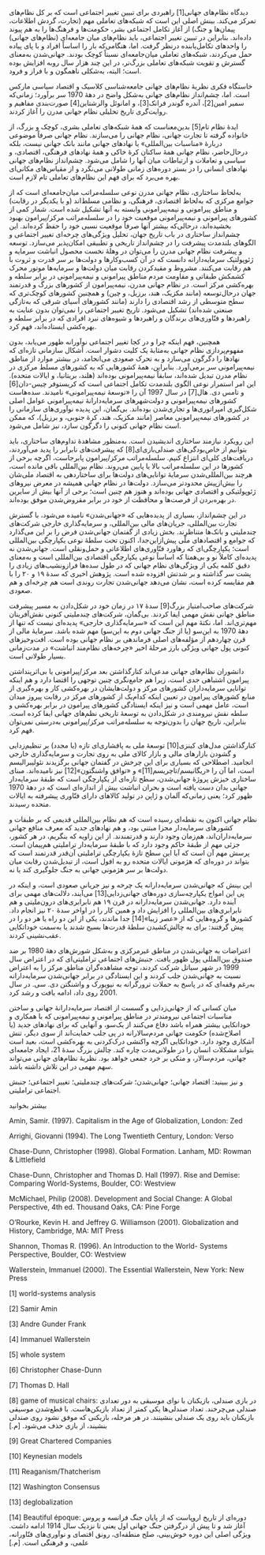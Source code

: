   دیدگاه نظام‌های جهانی[1] راهبردی برای تبیین تغییر اجتماعی است که بر کل نظام‌های تمرکز می‌کند. بینش اصلی این است که شبکه‌های تعاملی مهم (تجارت، گردش اطلاعات، پیمان‌ها و جنگ) از آغاز تکامل اجتماعی بشر، حکومت‌ها و فرهنگ‌ها را به هم پیوند داده‌اند. بنابراین در تبیین تغییر اجتماعی، باید نظام‌های میان جامعه‌ای (نظام‌های جهانی) را واحدهای تکامل‌یابنده درنظر گرفت. اما، هنگامی‌که بار را اساساً افراد و با پای پیاده حمل می‌کردند، شبکه‌های تعاملی میان‌جامعه‌ای نسبتاً کوچک بودند. جهانی‌شدن به‌معنای گسترش و تقویت شبکه‌های تعاملی بزرگ‌تر، در این چند هزار سال روبه افزایش بوده است؛ البته، به‌شکلی ناهمگون و با فراز و فرود. 

خاستگاه فکری نظریهٔ نظام‌های جهانی جامعه‌شناسی کلاسیک و اقتصاد سیاسی مارکس است. اما، چشم‌انداز نظام‌های جهانی به‌شکل واضح در دههٔ 1970 سر برآورد؛ زمانی‌که سمیر امین[2]، آندره گوندر فرانک[3]، و امانوئل والرشتاین[4] صورت‌بندی مفاهیم و روایت‌گری تاریخ تحلیلی نظام جهانی مدرن را آغاز کردند.

 ایدهٔ نظام تام[5] بدین‌معناست که همهٔ شبکه‌های تعاملی بشری، کوچک و بزرگ، از خانواده گرفته تا تجارت جهانی، نظام جهانی را می‌سازند. نظام جهانی صرفاً موضوعی دربارۀ «مناسبات بین‌المللی» یا نهادهای جهانی مانند بانک جهانی نیست، بلکه درحال‌حاضر، نظام جهانی همۀ ساکنان کرۀ خاکی و همۀ نهادهای فرهنگی، اقتصادی، و سیاسی و تعاملات و ارتباطات میان آنها را شامل می‌شود. چشم‌انداز نظام‌های جهانی نهادهای انسانی را در بستر دوره‌های زمانی طولانی می‌نگرد و از مقیاس‌های مکانی‌ای بهره می‌برد که برای فهم این نظام‌های تعاملی تام لازم است.

به‌لحاظ ساختاری، نظام جهانی مدرن نوعی سلسله‌مراتب میان‌جامعه‌ای است که از جوامع مرکزی که به‌لحاظ اقتصادی، فرهنگی، و نظامی مسلط‌اند (و با یکدیگر در رقابت) و مناطق پیرامونی و نیمه‌پیرامونی وابسته به آنها تشکیل شده است. شمار کمی از کشورهای پیرامونی و نیمه‌پیرامونی موقعیت خود را در سلسله‌مراتب مرکز/پیرامون بهبود بخشیده‌اند، درحالی‌که بیشتر آنها صرفاً موقعیت نسبی خود را حفظ کرده‌اند. این چشم‌انداز ساختاری در باب تاریخ جهان، تحلیل ویژگی‌های چرخه‌ای تغییر اجتماعی و الگوهای بلندمدت پیشرفت را در چشم‌انداز تاریخی و تطبیقی امکان‌پذیر می‌سازد. توسعه و پیشرفت نظام جهانی مدرن را می‌توان در وهلهٔ نخست محصول انباشت سرمایه و ژئوپولتیک سرمایه‌دارانه دانست که در آن کسب‌وکارها و دولت‌ها بر سر قدرت و ثروت با هم رقابت می‌کنند. مشروط و مقیدکردن رقابت میان دولت‌ها و سرمایه‌ها موتور محرک کشمکش طبقاتی و مقاومت مردم مناطق پیرامونی و نیمه‌پیرامونی در برابر سلطه و بهره‌کشی مرکز است. در نظام جهانی مدرن، نیمه‌پیرامون از کشورهای بزرگ و قدرتمند جهان درحال‌توسعه (مانند مکزیک، هند، برزیل، و چین) و همچنین کشورهای کوچک‌تری که سطح متوسطی از رشد اقتصادی را دارند (مانند کشورهای آسیای شرقی که به‌تازگی صنعتی شده‌اند) تشکیل می‌شود. تاریخ تغییر اجتماعی را نمی‌توان بدون عنایت به راهبردها و فنّاوری‌های برندگان و راهبردها و شیوه‌های نبرد افرادی که در برابر سلطه و بهره‌کشی ایستاده‌اند، فهم کرد.

 همچنین، فهم اینکه چرا و در کجا تغییر اجتماعی نوآورانه ظهور می‌یابد، بدون مفهوم‌پردازی نظام جهانی به‌مثابۀ یک کلیت دشوار است. اَشکال سازمانی تازه‌ای که نهادها را دگرگون می‌سازد و به تحرک صعودی می‌انجامد، در بیشتر موارد از مناطق نیمه‌پیرامونی سر برمی‌آورد. بنابراین، همهٔ کشورهایی که به کشورهای مسلط مرکزی در نظام مدرن تبدیل شده‌اند، سابقاً نیمه‌پیرامونی بوده‌اند (هلند، بریتانیا، و ایالات متحده). این امر استمرار نوعی الگوی بلندمدت تکامل اجتماعی است که کریستوفر چیس-دان[6] و تامس دی. هال[7] در سال 1997 آن را «توسعهٔ نیمه‌پیرامونی» نامیدند. سده‌هاست کشورهای نیمه‌پیرامونی و دولت‌شهرهای سرمایه‌دارانۀ نیمه‌پیرامونی عوامل اصلی شکل‌گیری امپراتوری‌ها و تجاری‌شدن بوده‌اند. بی‌گمان، این پدیده نوآوری‌های سازمانی را در کشورهای نیمه‌پیرامونی معاصر (مانند مکزیک، هند، کرهٔ جنوبی، و برزیل)، که ممکن است نظام جهانی کنونی را دگرگون سازد، نیز شامل می‌شود.

 این رویکرد نیازمند ساختاری اندیشیدن است. به‌منظور مشاهدۀ تداوم‌های ساختاری، باید بتوانیم از خاص‌بودگی‌های صندلی‌بازی‌ای[8] که پیشرفت‌های نابرابر را پدید می‌آوردند، دریافت‌های کلی‌ای انتزاع کنیم. سلسله‌مراتب مرکز/پیرامون پابرجاست، اگرچه برخی از کشورها در این سلسله‌مراتب بالا یا پایین می‌روند. نظام بین‌المللی باقی مانده است، هرچند بین‌المللی‌شدن سرمایهٔ توانایی‌های دولت‌ها برای ساختاردهی به اقتصاد ملی‌شان را بیش‌ازپیش محدودتر می‌سازد. دولت‌ها در نظام جهانی همیشه در معرض نیروهای ژئوپولتیکی و اقتصادی جهانی بوده‌اند و هنوز هم چنین است؛ برخی از آنها بیش از سایرین در بهره‌بردن از فرصت‌ها و محافظت از خود در برابر مقروض‌شدن موفق بوده‌اند.

در این چشم‌انداز، بسیاری از پدیده‌هایی که «جهانی‌شدن» نامیده می‌شود، با گسترش تجارت بین‌المللی، جریان‌های مالی بین‌المللی، و سرمایه‌گذاری خارجی شرکت‌های چندملیتی و بانک‌ها متناظرند. بخش زیادی از گفتمان جهانی‌شدن فرض را بر این می‌گذارد که جوامع و اقتصادهای ملّی پیش‌ازاین‌جدا، اکنون تحت سلطۀ نوعی یکپارچگی بین‌المللی است؛ یکپارچگی‌ای که رهاورد فنّاوری‌های اطلاعاتی و حمل‌ونقلی است. جهانی‌شدن نه پدیده‌ای کاملاً نو و بی‌همتا که اساساً نوعی یکپارچگی اقتصادی بین‌المللی است و به‌معنای دقیق کلمه یکی از ویژگی‌های نظام جهانی که در طول سده‌ها فرازونشیب‌های زیادی را پشت سر گذاشته و بر شدتش افزوده شده است. پژوهش اخیری که سدۀ ۱۹ و ۲۰ را با هم مقایسه کرده است، نشان می‌دهد جهانی‌شدن تجارت روندی است هم چرخه‌ای و هم صعودی.

 شرکت‌های صاحب‌امتیاز بزرگ[9] سدۀ ۱۷ در زمان خود در شکل‌دادن به مسیر پیشرفت مناطق جهانی نقش مهمی ایفا کردند. بی‌گمان، شرکت‌های چندملیتی کنونی نقش‌آفرینان مهم‌تری‌‌اند. اما، نکتهٔ مهم این است که «سرمایه‌گذاری خارجی» پدیده‌ای نیست که تنها از دههٔ 1970 به این‌سو (یا از جنگ جهانی دوم به این‌سو) مهم شده باشد. سرمایهٔ مالی از قرن چهاردهم از مؤلفه‌های اصلی فرماندهی بر نظام جهانی بوده است. افت‌وخیزهای کنونی پول جهانی ویژگی بارز مرحلهٔ اخیر «چرخه‌های نظام‌مند انباشت» در مدت‌زمانی بسیار طولانی است.

 دانشوران نظام‌های جهانی مدعی‌اند کنارگذاشتن بعد مرکز/پیرامونی یا بی‌اثرپنداشتن پیرامون اشتباهی جدی است، زیرا هم جامع‌نگری چنین توجهی را اقتضا دارد و هم اینکه توانایی سرمایه‌داران کشورهای مرکز و دولت‌هایشان در بهره‌کشی کار و بهره‌گیری از منابع کشورهای پیرامون در تعیین اینکه کدام‌یک از کشورهای مرکز در رقابت پیروز میدان است، عامل مهمی است و نیز اینکه ایستادگی کشورهای پیرامون در برابر بهره‌کشی و سلطه نقش نیرومندی در شکل‌دادن به توسعهٔ تاریخی نظم‌های جهانی ایفا کرده است. بنابراین، تاریخ جهان را بدون‌توجه به سلسله‌مراتب مرکز/پیرامونی به‌درستی نمی‌توان فهم کرد. 

کنارگذاشتن مدل‌های کینزی[10] توسعهٔ ملی به پافشاری‌ای تازه (یا مجدد) بر تنظیم‌زدایی و گشودن بازارهای مالی و بازار کالای ملی به روی تجارت و سرمایه‌گذاری خارجی انجامید. اصطلاحی که بسیاری برای این چرخش در گفتمان جهانی برگزیدند نئولیبرالیسم است، اما آن را «ریگانیسم/تاچریسم[11]» و «توافق واشنگتون»[12] نیز نامیده‌اند. مبنای ساختاری خیزش پروژهٔ جهانی‌شدن، سطح تازه‌ای از یکپارچگی است که طبقهٔ سرمایه‌دار جهانی بدان دست یافته است و بحران انباشت بیش از اندازه‌ای است که در دههٔ 1970 ظهور کرد؛ یعنی زمانی‌که آلمان و ژاپن در تولید کالاهای دارای فنّاوری پیشرفته به ایالات متحده رسیدند.

 نظام جهانی اکنون به نقطه‌ای رسیده است که هم نظام بین‌المللی قدیمی که بر طبقات و کشورهای سرمایه‌دار مجزا مبتنی بود، و هم نهادهای جدید که معرف منافع جهانی سرمایه‌داران‌اند، هم‌زمان وجود دارند و قدرتمندند. از این زاویه که بنگریم، در هر کشور، جزئی مهم از طبقۀ حاکم وجود دارد که با طبقهٔ سرمایه‌دار تراملیتی هم‌پیمان است. پرسش مهم آن است که آیا این سطح تازۀ یکپارچگی تراملیتی آن‌قدر قدرتمند است که بتواند در دوره‌ای که هژمونی ایالات متحده رو به افول است، از تبدیل‌شدن رقابت میان دولت‌ها بر سر هژمونی جهانی به جنگ جلوگیری کند یا نه. 

این بینش که جهانی‌شدن سرمایه‌دارانه یک چرخه و نیز جریانی صعودی است، و اینکه در پی این امواج یکپارچه‌سازی دوره‌های جهانی‌زدایی[13] می‌آیند، دلالت‌های مهمی برای آینده دارد. جهانی‌شدن سرمایه‌دارانه در قرن ۱۹ هم نابرابری‌های درون‌ملیتی و هم نابرابری‌های بین‌المللی را افزایش داد و همین کار را در اواخر سدۀ ۲۰ نیز انجام داد. کشورها و گروه‌هایی که از «عصر زیبا»[14] جدا ماندند، یکی از این دو راه یا هر دو را در پیش گرفتند: برای به چالش‌کشیدن سلطهٔ قدرت‌ها بسیج شدند یا به‌سمت خوداتکایی عقب‌نشینی کردند.

 اعتراضات به جهانی‌شدن در مناطق غیرمرکزی و به‌شکل شورش‌های دههٔ 1980 بر ضد صندوق بین‌المللی پول ظهور یافت. جنبش‌های اجتماعی تراملیتی‌ای که در اعتراض سال 1999 در شهر سیاتل شرکت کردند، توجه مشاهده‌گران مناطق مرکز را به اعتراض نسبت به جهانی‌شدن جلب کردند و این ایستادگی در برابر جهانی‌شدن سرمایه‌دارانه به‌رغم وقفه‌ای که در پاسخ به حملات ترورگرانه به نیویورک و واشنگتن دی. سی. در سال 2001 روی داد، ادامه یافت و رشد کرد.

میان کسانی که از جهانی‌زدایی و گسست از اقتصاد سرمایه‌دارانهٔ جهانی و ساختن مناسبات اجتماعی نیرومند‌تر در مناطق پیرامونی و نیمه‌پیرامونی که با همکاری و خوداتکایی بیشتر همراه باشد دفاع می‌کنند از یک‌سو، و آنهایی که برای نهادهای جدید (یا اصلاح‌شده) حکومت جهانی مردم‌سالارانه در پی جلب حمایت‌اند از سوی دیگر، تنش آشکاری وجود دارد. خوداتکایی اگرچه واکنشی درک‌کردنی به بهره‌کشی است، بعید است بتواند مشکلات انسان را در طولانی‌مدت چاره کند. چالش بزرگ سدۀ 21، ایجاد جامعه‌ای جهانی، مردم‌سالار، و متکی بر خرد جمعی خواهد بود. نظریهٔ نظام‌های جهانی می‌تواند سهم مهمی در این تلاش داشته باشد.

و نیز ببینید: اقتصاد جهانی؛ جهانی‌شدن؛ شرکت‌های چندملیتی؛ تغییر اجتماعی؛ جنبش اجتماعی تراملیتی.

 بیشتر بخوانید

Amin, Samir. (1997). Capitalism in the Age of Globalization, London: Zed

Arrighi, Giovanni (1994). The Long Twentieth Century, London: Verso

Chase-Dunn, Christopher (1998). Global Formation. Lanham, MD: Rowman & Littlefield

Chase-Dunn, Christopher and Thomas D. Hall (1997). Rise and Demise: Comparing World-Systems, Boulder, CO: Westview

McMichael, Philip (2008). Development and Social Change: A Global Perspective, 4th ed. Thousand Oaks, CA: Pine Forge

O’Rourke, Kevin H. and Jeffrey G. Williamson (2001). Globalization and History, Cambridge, MA: MIT Press

Shannon, Thomas R. (1996). An Introduction to the World- Systems Perspective, Boulder, CO: Westview

Wallerstein, Immanuel (2000). The Essential Wallerstein, New York: New Press

 [1] world-systems analysis

 [2] Samir Amin

[3] Andre Gunder Frank

 [4] Immanuel Wallerstein

 [5] whole system

[6] Christopher Chase-Dunn

 [7] Thomas D. Hall

 [8] game of musical chairs: در بازی صندلی، بازیکنان با نوای موسیقی به دور تعدادی صندلی می‌چرخند. تعداد صندلی‌ها یکی کمتر از تعداد بازیکن‌هاست. با قطع‌شدن موسیقی بازیکنان باید روی یک صندلی بنشینند. در هر مرحله، بازیکنی که موفق نشود روی صندلی بنشیند، از بازی حذف می‌شود. [م.]

 [9] Great Chartered Companies

[10] Keynesian models

[11] Reaganism/Thatcherism

[12] Washington Consensus

[13] deglobalization

[14] Beautiful époque: دوره‌ای از تاریخ اروپاست که از پایان جنگ فرانسه و پروس آغاز شد و تا پیش از درگرفتن جنگ جهانی اول یعنی تا نزدیک سال 1914 ادامه داشت. ویژگی اصلی این دوره خوش‌‌بینی، صلح منطقه‌ای، رونق اقتصای و نوآوری‌های فنّاورانه، علمی، و فرهنگی است. [م.]

 

 

 

 